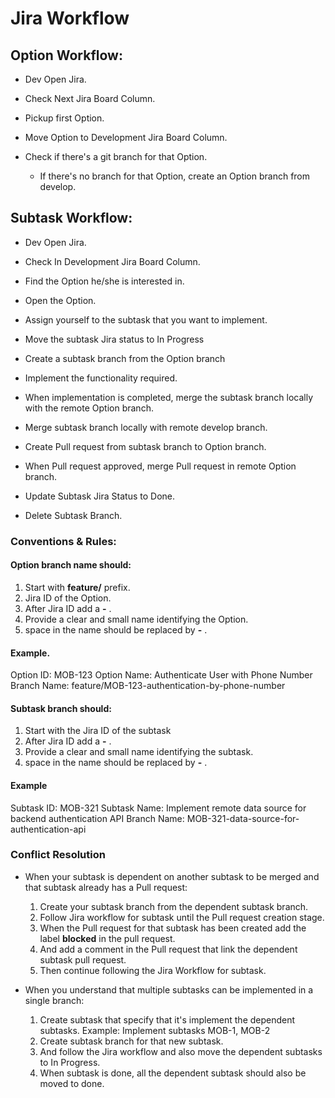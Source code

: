 # Jira Workflow

## Option Workflow:

* Dev Open Jira.

* Check Next Jira Board Column.

* Pickup first Option.

* Move Option to Development Jira Board Column.

* Check if there's a git branch for that Option.
  * If there's no branch for that Option, create an Option branch from develop.

  
## Subtask Workflow:

* Dev Open Jira.

* Check In Development Jira Board Column.

* Find the Option he/she is interested in.

* Open the Option.

* Assign yourself to the subtask that you want to implement.

* Move the subtask Jira status to In Progress

* Create a subtask branch from the Option branch

* Implement the functionality required.

* When implementation is completed, merge the subtask branch locally with the remote Option branch.

* Merge subtask branch locally with remote develop branch.

* Create Pull request from subtask branch to Option branch.

* When Pull request approved, merge Pull request in remote Option branch.

* Update Subtask Jira Status to Done.

* Delete Subtask Branch.

### Conventions & Rules:

#### Option branch name should:

1. Start with **feature/** prefix.
2. Jira ID of the Option.
3. After Jira ID add a **-** .
4. Provide a clear and small name identifying the Option.
5. space in the name should be replaced by **-** .

#### Example.

Option ID: MOB-123 Option Name: Authenticate User with Phone Number Branch Name:
feature/MOB-123-authentication-by-phone-number

#### Subtask branch should:

1. Start with the Jira ID of the subtask
2. After Jira ID add a **-** .
3. Provide a clear and small name identifying the subtask.
4. space in the name should be replaced by **-** .

#### Example

Subtask ID: MOB-321 Subtask Name: Implement remote data source for backend authentication API Branch Name:
MOB-321-data-source-for-authentication-api

### Conflict Resolution

* When your subtask is dependent on another subtask to be merged and that subtask already has a Pull request:
    1. Create your subtask branch from the dependent subtask branch.
    2. Follow Jira workflow for subtask until the Pull request creation stage.
    3. When the Pull request for that subtask has been created add the label **blocked** in the pull request.
    4. And add a comment in the Pull request that link the dependent subtask pull request.
    5. Then continue following the Jira Workflow for subtask.

* When you understand that multiple subtasks can be implemented in a single branch:
    1. Create subtask that specify that it's implement the dependent subtasks. Example: Implement subtasks MOB-1, MOB-2
    2. Create subtask branch for that new subtask.
    3. And follow the Jira workflow and also move the dependent subtasks to In Progress.
    4. When subtask is done, all the dependent subtask should also be moved to done.

